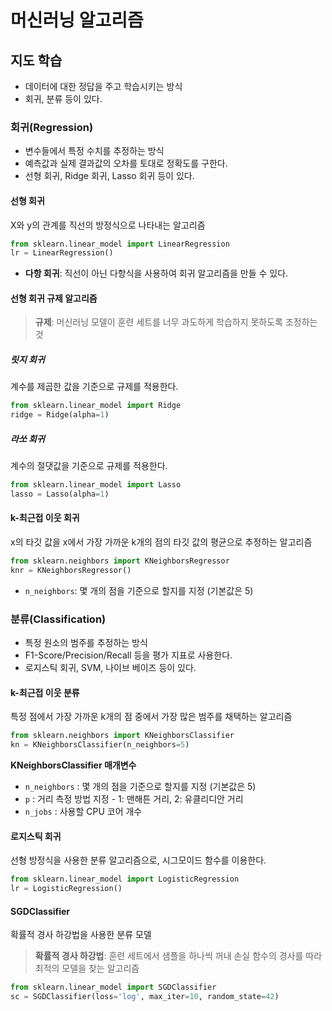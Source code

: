 # 머신러닝 알고리즘

## 지도 학습

- 데이터에 대한 정답을 주고 학습시키는 방식
- 회귀, 분류 등이 있다.

### 회귀(Regression)

- 변수들에서 특정 수치를 추정하는 방식
- 예측값과 실제 결과값의 오차를 토대로 정확도를 구한다.
- 선형 회귀, Ridge 회귀, Lasso 회귀 등이 있다.

#### 선형 회귀

X와 y의 관계를 직선의 방정식으로 나타내는 알고리즘

```python
from sklearn.linear_model import LinearRegression
lr = LinearRegression()
```

- **다항 회귀**: 직선이 아닌 다항식을 사용하여 회귀 알고리즘을 만들 수 있다.

#### 선형 회귀 규제 알고리즘

> **규제**: 머신러닝 모델이 훈련 세트를 너무 과도하게 학습하지 못하도록 조정하는 것

##### 릿지 회귀

계수를 제곱한 값을 기준으로 규제를 적용한다.

```python
from sklearn.linear_model import Ridge
ridge = Ridge(alpha=1)
```

##### 라쏘 회귀

계수의 절댓값을 기준으로 규제를 적용한다.

```python
from sklearn.linear_model import Lasso
lasso = Lasso(alpha=1)
```

#### k-최근접 이웃 회귀

x의 타깃 값을 x에서 가장 가까운 k개의 점의 타깃 값의 평균으로 추정하는 알고리즘

```python
from sklearn.neighbors import KNeighborsRegressor
knr = KNeighborsRegressor()
```

- `n_neighbors`: 몇 개의 점을 기준으로 할지를 지정 (기본값은 5)

### 분류(Classification)

- 특정 원소의 범주를 추정하는 방식
- F1-Score/Precision/Recall 등을 평가 지표로 사용한다.
- 로지스틱 회귀, SVM, 나이브 베이즈 등이 있다.

#### k-최근접 이웃 분류

특정 점에서 가장 가까운 k개의 점 중에서 가장 많은 범주를 채택하는 알고리즘

```python
from sklearn.neighbors import KNeighborsClassifier
kn = KNeighborsClassifier(n_neighbors=5)
```

**KNeighborsClassifier 매개변수**

- `n_neighbors` : 몇 개의 점을 기준으로 할지를 지정 (기본값은 5)
- `p` : 거리 측정 방법 지정 - 1: 맨해튼 거리, 2: 유클리디안 거리
- `n_jobs` : 사용할 CPU 코어 개수

#### 로지스틱 회귀

선형 방정식을 사용한 분류 알고리즘으로, 시그모이드 함수를 이용한다.

```python
from sklearn.linear_model import LogisticRegression
lr = LogisticRegression()
```

#### SGDClassifier

확률적 경사 하강법을 사용한 분류 모델

> **확률적 경사 하강법**: 훈련 세트에서 샘플을 하나씩 꺼내 손실 함수의 경사를 따라 최적의 모델을 찾는 알고리즘

```python
from sklearn.linear_model import SGDClassifier
sc = SGDClassifier(loss='log', max_iter=10, random_state=42)
```

